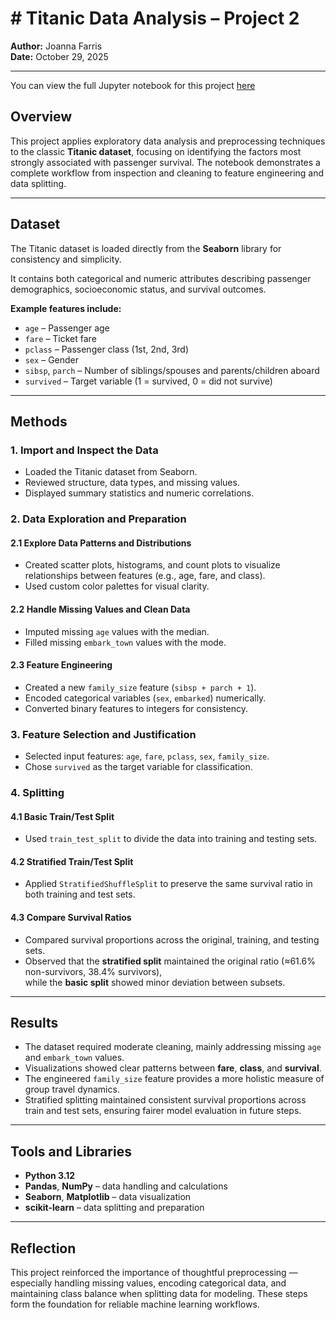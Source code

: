 # # Titanic Data Analysis – Project 2  
**Author:** Joanna Farris  
**Date:** October 29, 2025

---

You can view the full Jupyter notebook for this project [here](https://github.com/Pojetta/applied-ml-farris/blob/main/notebooks/project02/ml02_farris.ipynb)


## Overview  
This project applies exploratory data analysis and preprocessing techniques to the classic **Titanic dataset**, focusing on identifying the factors most strongly associated with passenger survival. The notebook demonstrates a complete workflow from inspection and cleaning to feature engineering and data splitting.  

---

## Dataset  
The Titanic dataset is loaded directly from the **Seaborn** library for consistency and simplicity.

It contains both categorical and numeric attributes describing passenger demographics, socioeconomic status, and survival outcomes.  

**Example features include:**  
- `age` – Passenger age  
- `fare` – Ticket fare  
- `pclass` – Passenger class (1st, 2nd, 3rd)  
- `sex` – Gender  
- `sibsp`, `parch` – Number of siblings/spouses and parents/children aboard  
- `survived` – Target variable (1 = survived, 0 = did not survive)  

---

## Methods  

### 1. Import and Inspect the Data  
- Loaded the Titanic dataset from Seaborn.  
- Reviewed structure, data types, and missing values.  
- Displayed summary statistics and numeric correlations.  

### 2. Data Exploration and Preparation  

#### 2.1 Explore Data Patterns and Distributions  
- Created scatter plots, histograms, and count plots to visualize relationships between features (e.g., age, fare, and class).  
- Used custom color palettes for visual clarity.  

#### 2.2 Handle Missing Values and Clean Data  
- Imputed missing `age` values with the median.  
- Filled missing `embark_town` values with the mode.  

#### 2.3 Feature Engineering  
- Created a new `family_size` feature (`sibsp + parch + 1`).  
- Encoded categorical variables (`sex`, `embarked`) numerically.  
- Converted binary features to integers for consistency.  

### 3. Feature Selection and Justification  
- Selected input features: `age`, `fare`, `pclass`, `sex`, `family_size`.  
- Chose `survived` as the target variable for classification.  

### 4. Splitting  

#### 4.1 Basic Train/Test Split  
- Used `train_test_split` to divide the data into training and testing sets.  

#### 4.2 Stratified Train/Test Split  
- Applied `StratifiedShuffleSplit` to preserve the same survival ratio in both training and test sets.  

#### 4.3 Compare Survival Ratios  
- Compared survival proportions across the original, training, and testing sets.  
- Observed that the **stratified split** maintained the original ratio (≈61.6% non-survivors, 38.4% survivors),  
  while the **basic split** showed minor deviation between subsets.  



---

## Results  
- The dataset required moderate cleaning, mainly addressing missing `age` and `embark_town` values.  
- Visualizations showed clear patterns between **fare**, **class**, and **survival**.  
- The engineered `family_size` feature provides a more holistic measure of group travel dynamics.  
- Stratified splitting maintained consistent survival proportions across train and test sets, ensuring fairer model evaluation in future steps.  

---

## Tools and Libraries  
- **Python 3.12**  
- **Pandas**, **NumPy** – data handling and calculations  
- **Seaborn**, **Matplotlib** – data visualization  
- **scikit-learn** – data splitting and preparation  

---

## Reflection  
This project reinforced the importance of thoughtful preprocessing — especially handling missing values, encoding categorical data, and maintaining class balance when splitting data for modeling. These steps form the foundation for reliable machine learning workflows.  

